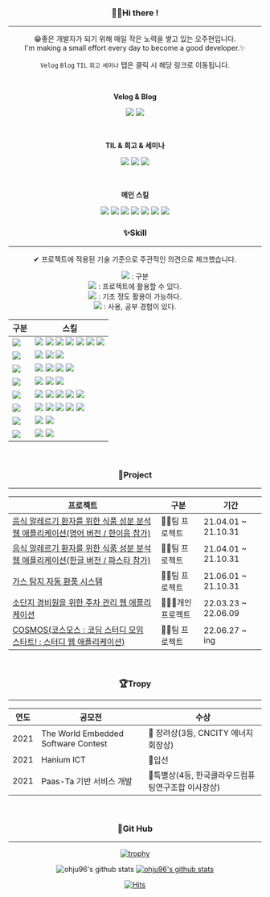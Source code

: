 ### <div align=center>🖐🏻Hi there !</div>
---

<div align="center">

😁좋은 개발자가 되기 위해 매일 작은 노력을 쌓고 있는 오주현입니다.<br>
I'm making a small effort every day to become a good developer.✨<br>

`Velog` `Blog` `TIL` `회고` `세미나` 탭은 클릭 시 해당 링크로 이동됩니다.

<br>

**Velog & Blog**

<a href="https://velog.io/@ohju96"><img src="https://img.shields.io/badge/Velog-20C997?style=flat-square&logo=Velog&logoColor=white&link=https://velog.io/@ohju96"/></a> <!-- 구분 --><a href="https://ohju.tistory.com/"><img src="https://img.shields.io/badge/Blog-FFD400?style=flat-square&logo=TV Time&logoColor=white&link=https://ohju.tistory.com/category/%EB%B0%9C%EC%A0%84%EC%86%8C/%5BT.I.L%5D%20%3A%20Today%20I%20Learned"/></a> <!-- 구분 -->

<br>

**TIL & 회고 & 세미나**

<a href="https://ohju.tistory.com/category/%EB%B0%9C%EC%A0%84%EC%86%8C/%5BT.I.L%5D%20%3A%20Today%20I%20Learned"><img src="https://img.shields.io/badge/TIL-EF2D5E?style=flat-square&logo=&logoColor=white&link=https://ohju.tistory.com/category/%EB%B0%9C%EC%A0%84%EC%86%8C/%5BT.I.L%5D%20%3A%20Today%20I%20Learned"/></a> <!-- 구분 --><a href="https://ohju.tistory.com/category/%EB%B0%9C%EC%A0%84%EC%86%8C/%ED%9A%8C%EA%B3%A0"><img src="https://img.shields.io/badge/회고-EF2D5E?style=flat-square&logo=&logoColor=white&link=https://ohju.tistory.com/category/%EB%B0%9C%EC%A0%84%EC%86%8C/%5BT.I.L%5D%20%3A%20Today%20I%20Learned"/></a> <!-- 구분 --><a href="https://ohju.tistory.com/category/%EB%B0%9C%EC%A0%84%EC%86%8C/%EA%B0%95%EC%97%B0%20%EB%B0%8F%20%EC%84%B8%EB%AF%B8%EB%82%98"><img src="https://img.shields.io/badge/세미나-EF2D5E?style=flat-square&logo=&logoColor=white&link=https://ohju.tistory.com/category/%EB%B0%9C%EC%A0%84%EC%86%8C/%5BT.I.L%5D%20%3A%20Today%20I%20Learned"/></a> <!-- 구분 -->


<br>

**메인 스킬**


<img src="https://img.shields.io/badge/Spring Boot-6DB33F?style=flat-square&logo=Spring Boot&logoColor=FFFFFF"/> <!-- 구분 --> <img src="https://img.shields.io/badge/Gradle-02303A?style=flat-square&logo=Gradle&logoColor=FFFFFF"/> <!-- 구분 --> <img src="https://img.shields.io/badge/Thymeleaf-005F0F?style=flat-square&logo=Thymeleaf&logoColor=FFFFFF"/> <!-- 구분 --> <img src="https://img.shields.io/badge/MariaDB-003545?style=flat-square&logo=MariaDB&logoColor=FFFFFF"/> <!-- 구분 --> <img src="https://img.shields.io/badge/MongoDB-47A248?style=flat-square&logo=MongoDB&logoColor=FFFFFF"/> <!-- 구분 --> <img src="https://img.shields.io/badge/Ubuntu-E95420?style=flat-square&logo=Ubuntu&logoColor=FFFFFF"/> <!-- 구분 --> <img src="https://img.shields.io/badge/Amazon EC2-FF9900?style=flat-square&logo=Amazon EC2&logoColor=FFFFFF"/>


</div>

### <div align=center>✨Skill</div>
---

<div align="center">


✔ 프로젝트에 적용된 기술 기준으로 주관적인 의견으로 체크했습니다.<br>

<img src="https://img.shields.io/badge/💡-006272?style=flat-square&logo=&logoColor=FFFFFF"/>  : 구분 <br>
<img src="https://img.shields.io/badge/😁-0099FF?style=flat-square&logo=&logoColor=FFFFFF"/> :  프로젝트에 활용할 수 있다.<br>
<img src="https://img.shields.io/badge/😅-FF9900?style=flat-square&logo=&logoColor=FFFFFF"/> :  기초 정도 활용이 가능하다. <br>
<img src="https://img.shields.io/badge/🤔-FF3633?style=flat-square&logo=&logoColor=FFFFFF"/> :  사용, 공부 경험이 있다. <br>
  
|**구분**|**스킬**|
|-----|---|
|<img src="https://img.shields.io/badge/Language-006272?style=flat-square&logo=&logoColor=FFFFFF"/>|<img src="https://img.shields.io/badge/Java-0099FF?style=flat-square&logo=&logoColor=FFFFFF"/> <img src="https://img.shields.io/badge/Python-FF9900?style=flat-square&logo=&logoColor=FFFFFF"/> <img src="https://img.shields.io/badge/JavaScript-FF9900?style=flat-square&logo=&logoColor=FFFFFF"/> <img src="https://img.shields.io/badge/HTML5-FF9900?style=flat-square&logo=&logoColor=FFFFFF"/> <img src="https://img.shields.io/badge/CSS3-FF9900?style=flat-square&logo=&logoColor=FFFFFF"/> <img src="https://img.shields.io/badge/Kotlin-FF3633?style=flat-square&logo=&logoColor=FFFFFF"/> <img src="https://img.shields.io/badge/R-FF3633?style=flat-square&logo=&logoColor=FFFFFF"/>|
|<img src="https://img.shields.io/badge/Framework-006272?style=flat-square&logo=&logoColor=FFFFFF"/>|<img src="https://img.shields.io/badge/Spring Boot-0099FF?style=flat-square&logo=&logoColor=FFFFFF"/> <img src="https://img.shields.io/badge/Spring Framework-0099FF?style=flat-square&logo=&logoColor=FFFFFF"/> <img src="https://img.shields.io/badge/Flask Framework-FF3633?style=flat-square&logo=&logoColor=FFFFFF"/>|
|<img src="https://img.shields.io/badge/Spring-006272?style=flat-square&logo=&logoColor=FFFFFF"/>|<img src="https://img.shields.io/badge/JPA-0099FF?style=flat-square&logo=&logoColor=FFFFFF"/> <img src="https://img.shields.io/badge/Maven-0099FF?style=flat-square&logo=&logoColor=FFFFFF"/> <img src="https://img.shields.io/badge/Gradle-0099FF?style=flat-square&logo=&logoColor=FFFFFF"/> <img src="https://img.shields.io/badge/Ajax-FF9900?style=flat-square&logo=&logoColor=FFFFFF"/>|
|<img src="https://img.shields.io/badge/Server&DevOps-006272?style=flat-square&logo=&logoColor=FFFFFF"/>|<img src="https://img.shields.io/badge/Tomcat-0099FF?style=flat-square&logo=&logoColor=FFFFFF"/> <img src="https://img.shields.io/badge/Docker-FF3633?style=flat-square&logo=&logoColor=FFFFFF"/> <img src="https://img.shields.io/badge/K8s-FF3633?style=flat-square&logo=&logoColor=FFFFFF"/>|
|<img src="https://img.shields.io/badge/Tool-006272?style=flat-square&logo=&logoColor=FFFFFF"/>|<img src="https://img.shields.io/badge/IntelliJ-0099FF?style=flat-square&logo=&logoColor=FFFFFF"/> <img src="https://img.shields.io/badge/DataGrip-0099FF?style=flat-square&logo=&logoColor=FFFFFF"/> <img src="https://img.shields.io/badge/MySQLWorkbench-FF9900?style=flat-square&logo=&logoColor=FFFFFF"/> <img src="https://img.shields.io/badge/WebStorm-FF9900?style=flat-square&logo=&logoColor=FFFFFF"/> <img src="https://img.shields.io/badge/Eclipse-FF9900?style=flat-square&logo=&logoColor=FFFFFF"/>|
|<img src="https://img.shields.io/badge/DataBase-006272?style=flat-square&logo=&logoColor=FFFFFF"/>|<img src="https://img.shields.io/badge/OracleDB-0099FF?style=flat-square&logo=&logoColor=FFFFFF"/> <img src="https://img.shields.io/badge/MongoDB-0099FF?style=flat-square&logo=&logoColor=FFFFFF"/> <img src="https://img.shields.io/badge/MySQL-0099FF?style=flat-square&logo=&logoColor=FFFFFF"/> <img src="https://img.shields.io/badge/Redis-FF9900?style=flat-square&logo=&logoColor=FFFFFF"/> <img src="https://img.shields.io/badge/Hadoop-FF3633?style=flat-square&logo=&logoColor=FFFFFF"/>|
|<img src="https://img.shields.io/badge/OS-006272?style=flat-square&logo=&logoColor=FFFFFF"/>|<img src="https://img.shields.io/badge/CentOS-FF9900?style=flat-square&logo=&logoColor=FFFFFF"/> <img src="https://img.shields.io/badge/Ubuntu-FF9900?style=flat-square&logo=&logoColor=FFFFFF"/>|
|<img src="https://img.shields.io/badge/ETC-006272?style=flat-square&logo=&logoColor=FFFFFF"/>|<img src="https://img.shields.io/badge/Notion-0099FF?style=flat-square&logo=&logoColor=FFFFFF"/> <img src="https://img.shields.io/badge/Git-0099FF?style=flat-square&logo=&logoColor=FFFFFF"/>|


<div>

<br>

### <div align=center>🧪Project</div>
---
<div align="center">

|**프로젝트**|**구분**|**기간**|
|------|---|---|
|[음식 알레르기 환자를 위한 식품 성분 분석 웹 애플리케이션(영어 버전 / 한이음 참가)](https://github.com/ohju96/2021_HaniumPrj_Demo) | 👯‍♀️팀 프로젝트 | 21.04.01 ~ 21.10.31 | <br>
|[음식 알레르기 환자를 위한 식품 성분 분석 웹 애플리케이션(한글 버전 / 파스타 참가)](https://github.com/ohju96/2021_PaasTaPrj_Demo) | 👯‍♀️팀 프로젝트 | 21.04.01 ~ 21.10.31 | <br>
|[가스 탐지 자동 환풍 시스템](https://github.com/ohju96/2021_EmbededdPrj_Demo)| 👯‍♀️팀 프로젝트 | 21.06.01 ~ 21.10.31 | <br>
|[소단지 경비원을 위한 주차 관리 웹 애플리케이션](https://github.com/ohju96/S_P_M_Project)| 🙋🏻‍♂️개인 프로젝트 | 22.03.23 ~ 22.06.09 | <br>
|[COSMOS(코스모스 : 코딩 스터디 모임 스타트! : 스터디 웹 애플리케이션)](https://ohju.tistory.com/category/Project/%EC%BD%94%EC%8A%A4%EB%AA%A8%EC%8A%A4%28%ED%8C%80%ED%94%84%EB%A1%9C%EC%A0%9D%ED%8A%B8%29)| 👯‍♀️팀 프로젝트 | 22.06.27 ~ ing |
</div>

<br>

### <div align=center>🏆Tropy</div>
---

<div align="center">

|**연도**|**공모전**|**수상**|
|------|---|---|
|2021 | The World Embedded Software Contest | 🥉 장려상(3등, CNCITY 에너지 회장상)| <br>
|2021 | Hanium ICT | 🏅입선| <br>
|2021 | Paas-Ta 기반 서비스 개발 | 🏅특별상(4등, 한국클라우드컴퓨팅연구조합 이사장상)| <br>
</div>


<br>

### <div align=center>👀Git Hub</div>
---


<div align="center">

<!-- 트로피 표시 -->
[![trophy](https://github-profile-trophy.vercel.app/?username=ohju96)](https://github.com/ryo-ma/github-profile-trophy)

<!-- 랭크 표시 -->
![ohju96's github stats](https://github-readme-stats.vercel.app/api?username=ohju96&show_icons=true)
[![ohju96's github stats](https://github-readme-stats.vercel.app/api/top-langs/?username=ohju96&show_icons=true&hide_border=true&title_color=004386&icon_color=004386&layout=compact)](https://github.com/ohju96)

</div>

<!-- 방문자 표시 -->
[![Hits](https://hits.seeyoufarm.com/api/count/incr/badge.svg?url=https%3A%2F%2Fgithub.com%2Fohju96&count_bg=%236499EF&title_bg=%236B9327&icon=github.svg&icon_color=%232300FE&title=Thank+You+%21%21&edge_flat=false)](https://hits.seeyoufarm.com)
